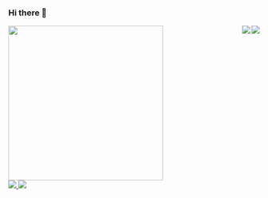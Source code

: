 ### Hi there 👋

<a href="https://github.com/ykexc#gh-light-mode-only">
  <img align="right" src="https://github-readme-stats-git-masterrstaa-rickstaa.vercel.app/api?username=ykexc&show_icons=true&icon_color=805AD5&text_color=718096&bg_color=ffffff&hide_title=true#gh-light-mode-only"/>
</a>
<a href="https://github.com/ykexc#gh-dark-mode-only">
  <img align="right" src="https://github-readme-stats-git-masterrstaa-rickstaa.vercel.app/api?username=ykexc&show_icons=true&hide_title=true&theme=merko#gh-dark-mode-only"/>
</a>

<a href="https://github.com/ykexc">
  <img src = 'http://qcloudcos.xunjiepdf.com/xunjievideo/temp/202306132001/81a7913132d14379a0c9c5abc302f76d/video_230613_195916.gif' width="310"/>
</a>

<br>

<a href="https://github.com/ykexc">
  <img src="https://img.shields.io/badge/Author-ykexc-pink" />
</a>

<a href="https://github.com/ykexc">
  <img src="https://komarev.com/ghpvc/?username=ykexc" />
</a>
